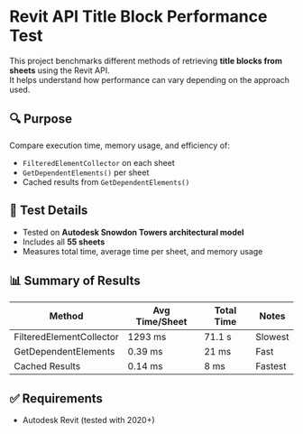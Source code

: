 # Revit API Title Block Performance Test

This project benchmarks different methods of retrieving **title blocks from sheets** using the Revit API.  
It helps understand how performance can vary depending on the approach used.

## 🔍 Purpose

Compare execution time, memory usage, and efficiency of:

- `FilteredElementCollector` on each sheet
- `GetDependentElements()` per sheet
- Cached results from `GetDependentElements()`

## 🧪 Test Details

- Tested on **Autodesk Snowdon Towers architectural model**
- Includes all **55 sheets**
- Measures total time, average time per sheet, and memory usage

## 📊 Summary of Results

| Method | Avg Time/Sheet | Total Time | Notes |
|--------|----------------|------------|-------|
| FilteredElementCollector | 1293 ms | 71.1 s | Slowest |
| GetDependentElements     | 0.39 ms  | 21 ms  | Fast |
| Cached Results           | 0.14 ms  | 8 ms   | Fastest |


## ✅ Requirements

- Autodesk Revit (tested with 2020+)


